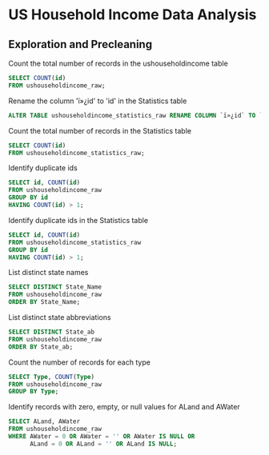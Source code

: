 # US Household Income Data Analysis

## Exploration and Precleaning 

Count the total number of records in the ushouseholdincome table
```sql
SELECT COUNT(id)
FROM ushouseholdincome_raw;
```

Rename the column 'ï»¿id' to 'id' in the Statistics table
```sql
ALTER TABLE ushouseholdincome_statistics_raw RENAME COLUMN `ï»¿id` TO `id`;
```

Count the total number of records in the Statistics table
```sql
SELECT COUNT(id)
FROM ushouseholdincome_statistics_raw;
```

Identify duplicate ids
```sql
SELECT id, COUNT(id)
FROM ushouseholdincome_raw
GROUP BY id
HAVING COUNT(id) > 1;
```

 Identify duplicate ids in the Statistics table
```sql
SELECT id, COUNT(id)
FROM ushouseholdincome_statistics_raw
GROUP BY id
HAVING COUNT(id) > 1;
```

List distinct state names 
```sql
SELECT DISTINCT State_Name
FROM ushouseholdincome_raw
ORDER BY State_Name;
```

List distinct state abbreviations
```sql
SELECT DISTINCT State_ab
FROM ushouseholdincome_raw
ORDER BY State_ab;
```

Count the number of records for each type
```sql
SELECT Type, COUNT(Type)
FROM ushouseholdincome_raw
GROUP BY Type;
```

Identify records with zero, empty, or null values for ALand and AWater
```sql
SELECT ALand, AWater
FROM ushouseholdincome_raw
WHERE AWater = 0 OR AWater = '' OR AWater IS NULL OR
      ALand = 0 OR ALand = '' OR ALand IS NULL;
```

